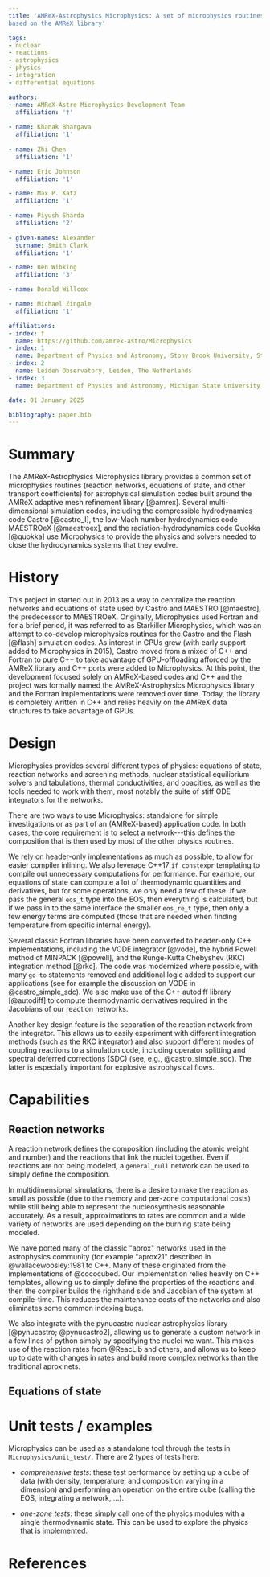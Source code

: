 ```yaml
---
title: 'AMReX-Astrophysics Microphysics: A set of microphysics routines for astrophysical simulation codes
based on the AMReX library'

tags:
- nuclear
- reactions
- astrophysics
- physics
- integration
- differential equations

authors:
- name: AMReX-Astro Microphysics Development Team
  affiliation: '†'
  
- name: Khanak Bhargava
  affiliation: '1'
  
- name: Zhi Chen
  affiliation: '1'

- name: Eric Johnson
  affiliation: '1'

- name: Max P. Katz
  affiliation: '1'

- name: Piyush Sharda
  affiliation: '2'
  
- given-names: Alexander
  surname: Smith Clark
  affiliation: '1'

- name: Ben Wibking
  affiliation: '3'

- name: Donald Willcox

- name: Michael Zingale
  affiliation: '1'

affiliations:
- index: †
  name: https://github.com/amrex-astro/Microphysics
- index: 1
  name: Department of Physics and Astronomy, Stony Brook University, Stony Brook, NY, USA
- index: 2
  name: Leiden Observatory, Leiden, The Netherlands
- index: 3
  name: Department of Physics and Astronomy, Michigan State University, E. Lansing, MI, USA

date: 01 January 2025

bibliography: paper.bib
---
```



# Summary

The AMReX-Astrophysics Microphysics library provides a common set of
microphysics routines (reaction networks, equations of state, and
other transport coefficients) for astrophysical simulation codes built
around the AMReX adaptive mesh refinement library [@amrex].  Several
multi-dimensional simulation codes, including the compressible hydrodynamics code Castro
[@castro_I], the low-Mach number hydrodynamics code MAESTROeX
[@maestroex], and the radiation-hydrodynamics code Quokka [@quokka]
use Microphysics to provide the physics and solvers needed to close
the hydrodynamics systems that they evolve.

# History

This project in started out in 2013 as a way to centralize the
reaction networks and equations of state used by Castro and MAESTRO
[@maestro], the predecessor to MAESTROeX.  Originally, Microphysics used Fortran and 
for a brief period, it was
referred to as Starkiller Microphysics, which was an attempt to
co-develop microphysics routines for the Castro and the Flash [@flash]
simulation codes.   As interest in GPUs grew (with early support added to Microphysics in 2015),
Castro moved from a mixed of C++ and Fortran to pure C++ to take
advantage of GPU-offloading afforded by the AMReX library and C++ ports were
added to Microphysics.  At this point,
the development focused solely on AMReX-based codes and C++ and the project
was formally named the AMReX-Astrophysics Microphysics library and the
Fortran implementations were removed over time.
Today, the library is completely written in C++ and relies heavily on
the AMReX data structures to take advantage of GPUs.

# Design

Microphysics provides several different types of physics: equations of
state, reaction networks and screening methods, nuclear statistical
equilibrium solvers and tabulations, thermal conductivities, and
opacities, as well as the tools needed to work with them, most notably
the suite of stiff ODE integrators for the networks.

There are two ways to use Microphysics: standalone for simple investigations
or as part of an (AMReX-based) application code.  In both cases, the core
requirement is to select a network---this defines the composition that
is then used by most of the other physics routines.

We rely on header-only implementations as much as possible, to allow
for easier compiler inlining.  We also leverage C++17 `if constexpr`
templating to compile out unnecessary computations for performance.
For example, our equations of state can compute a lot of thermodynamic
quantities and derivatives, but for some operations, we only need a
few of these.  If we pass the general `eos_t` type into the EOS, then
everything is calculated, but if we pass in to the same interface the
smaller `eos_re_t` type, then only a few energy terms are computed
(those that are needed when finding temperature from specific internal
energy).

Several classic Fortran libraries have been converted to header-only
C++ implementations, including the VODE integrator [@vode], the hybrid
Powell method of MINPACK [@powell], and the Runge-Kutta Chebyshev
(RKC) integration method [@rkc].  The code was modernized where possible,
with many `go to` statements removed and additional logic added
to support our applications (see for example the discussion
on VODE in @castro_simple_sdc).
We also make use of the C++ autodiff library [@autodiff] to compute
thermodynamic derivatives required in the Jacobians of our reaction
networks.

Another key design feature is the separation of the reaction network
from the integrator.  This allows us to easily experiment with
different integration methods (such as the RKC integrator) and also
support different modes of coupling reactions to a simulation code,
including operator splitting and spectral deferred corrections (SDC)
(see, e.g., @castro_simple_sdc).  The latter is especially important
for explosive astrophysical flows.


# Capabilities


## Reaction networks

A reaction network defines the composition (including the atomic
weight and number) and the reactions that link the nuclei together.
Even if reactions are not being modeled, a `general_null` network can
be used to simply define the composition.

In multidimensional simulations, there is a desire to make the
reaction as small as possible (due to the memory and per-zone
computational costs) while still being able to represent the
nucleosynthesis reasonable accurately.  As a result, approximations
to rates are common and a wide variety of networks are used depending
on the burning state being modeled.

We have ported many of the classic "aprox" networks used in the
astrophysics community (for example "aprox21" described in
@wallacewoosley:1981 to C++.  Many of these originated from the
implementations of @cococubed.  Our implementation relies heavily on
C++ templates, allowing us to simply define the properties of the
reactions and then the compiler builds the righthand side and Jacobian
of the system at compile-time.  This reduces the maintenance costs of
the networks and also eliminates some common indexing bugs.

We also integrate with the pynucastro nuclear astrophysics library
[@pynucastro; @pynucastro2], allowing us to generate a custom network
in a few lines of python simply by specifying the nuclei we want.  This
makes use of the reaction rates from @ReacLib and others, and allows us
to keep up to date with changes in rates and build more complex networks
than the traditional aprox nets.


## Equations of state




# Unit tests / examples

Microphysics can be used as a standalone tool through the tests
in `Microphysics/unit_test/`.  There are 2 types of tests here:

* *comprehensive tests*: these test performance by setting up a cube
  of data (with density, temperature, and composition varying in a
  dimension) and performing an operation on the entire cube (calling
  the EOS, integrating a network, ...).

* *one-zone tests*: these simply call one of the physics modules with
  a single thermodynamic state.  This can be used to explore the
  physics that is implemented.

# References

